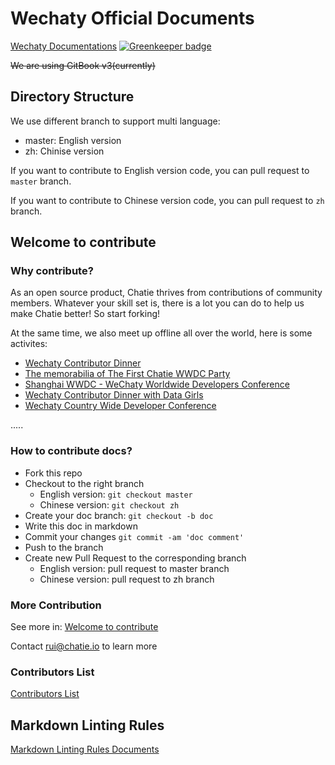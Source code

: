 # Wechaty Official Documents

[Wechaty Documentations](https://wechaty.github.io/docs/)
[![Greenkeeper badge](https://badges.greenkeeper.io/Chatie/docs.svg)](https://greenkeeper.io/)

~~We are using GitBook v3(currently)~~

## Directory Structure

We use different branch to support multi language:

- master: English version
- zh: Chinise version

If you want to contribute to English version code, you can pull request to `master` branch.

If you want to contribute to Chinese version code, you can pull request to `zh` branch.

## Welcome to contribute

### Why contribute?

As an open source product, Chatie thrives from contributions of community members. Whatever your skill set is, there is a lot you can do to help us make Chatie better! So start forking!

At the same time, we also meet up offline all over the world, here is some activites:

- [Wechaty Contributor Dinner](https://blog.chatie.io/wechaty-meeting/)
- [The memorabilia of The First Chatie WWDC Party](https://blog.chatie.io/the-first-chatie-wwdc-party/)
- [Shanghai WWDC - WeChaty Worldwide Developers Conference](https://blog.chatie.io/wechaty-shanghai-meetup/)
- [Wechaty Contributor Dinner with Data Girls](https://blog.chatie.io/wechaty-contributor-dinner-data-girl/)
- [Wechaty Country Wide Developer Conference](https://blog.chatie.io/country-wide-developer-conference/)

.....

### How to contribute docs?

- Fork this repo
- Checkout to the right branch
  - English version: `git checkout master`
  - Chinese version: `git checkout zh`
- Create your doc branch: `git checkout -b doc`
- Write this doc in markdown
- Commit your changes `git commit -am 'doc comment'`
- Push to the branch
- Create new Pull Request to the corresponding branch
  - English version: pull request to master branch
  - Chinese version: pull request to zh branch

### More Contribution

See more in: [Welcome to contribute](https://wechaty.github.io/docs/welcome-to-contribute)

Contact rui@chatie.io to learn more

### Contributors List

[Contributors List](https://github.com/Chatie/wechaty/wiki/Contributors)

## Markdown Linting Rules

[Markdown Linting Rules Documents](https://github.com/DavidAnson/markdownlint/blob/master/doc/Rules.md)
